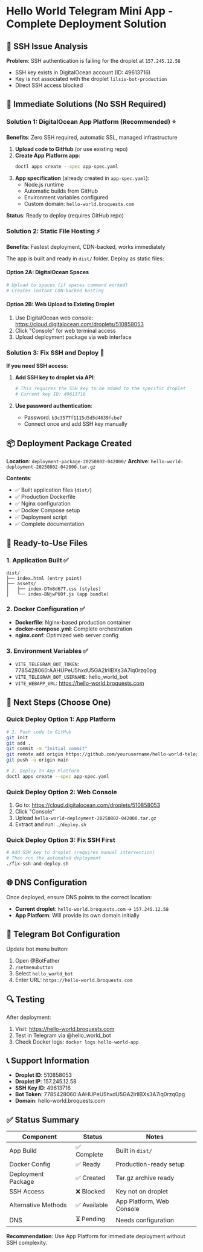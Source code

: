 # Hello World Telegram Mini App - Complete Deployment Solution

## 🚨 SSH Issue Analysis

**Problem**: SSH authentication is failing for the droplet at `157.245.12.58`
- SSH key exists in DigitalOcean account (ID: 49613716)
- Key is not associated with the droplet `lilsis-bot-production`
- Direct SSH access blocked

## 🎯 Immediate Solutions (No SSH Required)

### Solution 1: DigitalOcean App Platform (Recommended) ⭐

**Benefits**: Zero SSH required, automatic SSL, managed infrastructure

1. **Upload code to GitHub** (or use existing repo)
2. **Create App Platform app**:
   ```bash
   doctl apps create --spec app-spec.yaml
   ```
3. **App specification** (already created in `app-spec.yaml`):
   - Node.js runtime
   - Automatic builds from GitHub
   - Environment variables configured
   - Custom domain: `hello-world.broquests.com`

**Status**: Ready to deploy (requires GitHub repo)

### Solution 2: Static File Hosting ⚡

**Benefits**: Fastest deployment, CDN-backed, works immediately

The app is built and ready in `dist/` folder. Deploy as static files:

#### Option 2A: DigitalOcean Spaces
```bash
# Upload to spaces (if spaces command worked)
# Creates instant CDN-backed hosting
```

#### Option 2B: Web Upload to Existing Droplet
1. Use DigitalOcean web console: https://cloud.digitalocean.com/droplets/510858053
2. Click "Console" for web terminal access
3. Upload deployment package via web interface

### Solution 3: Fix SSH and Deploy 🔧

**If you need SSH access**:

1. **Add SSH key to droplet via API**:
   ```bash
   # This requires the SSH key to be added to the specific droplet
   # Current key ID: 49613716
   ```

2. **Use password authentication**:
   - Password: `b3c3577f1115d5d5d4639fcbe7`
   - Connect once and add SSH key manually

## 📦 Deployment Package Created

**Location**: `deployment-package-20250802-042000/`
**Archive**: `hello-world-deployment-20250802-042000.tar.gz`

**Contents**:
- ✅ Built application files (`dist/`)
- ✅ Production Dockerfile
- ✅ Nginx configuration
- ✅ Docker Compose setup
- ✅ Deployment script
- ✅ Complete documentation

## 🚀 Ready-to-Use Files

### 1. Application Built ✅
```
dist/
├── index.html (entry point)
├── assets/
│   ├── index-DTm8d67T.css (styles)
│   └── index-BNjwPUOf.js (app bundle)
```

### 2. Docker Configuration ✅
- **Dockerfile**: Nginx-based production container
- **docker-compose.yml**: Complete orchestration
- **nginx.conf**: Optimized web server config

### 3. Environment Variables ✅
- `VITE_TELEGRAM_BOT_TOKEN`: 7785428060:AAHUPeU5hxdU5GA2lrllBXs3A7iq0rzq0pg
- `VITE_TELEGRAM_BOT_USERNAME`: hello_world_bot
- `VITE_WEBAPP_URL`: https://hello-world.broquests.com

## 🎯 Next Steps (Choose One)

### Quick Deploy Option 1: App Platform
```bash
# 1. Push code to GitHub
git init
git add .
git commit -m "Initial commit"
git remote add origin https://github.com/yourusername/hello-world-telegram.git
git push -u origin main

# 2. Deploy to App Platform
doctl apps create --spec app-spec.yaml
```

### Quick Deploy Option 2: Web Console
1. Go to: https://cloud.digitalocean.com/droplets/510858053
2. Click "Console"
3. Upload `hello-world-deployment-20250802-042000.tar.gz`
4. Extract and run: `./deploy.sh`

### Quick Deploy Option 3: Fix SSH First
```bash
# Add SSH key to droplet (requires manual intervention)
# Then run the automated deployment
./fix-ssh-and-deploy.sh
```

## 🌐 DNS Configuration

Once deployed, ensure DNS points to the correct location:
- **Current droplet**: `hello-world.broquests.com` → `157.245.12.58`
- **App Platform**: Will provide its own domain initially

## 📱 Telegram Bot Configuration

Update bot menu button:
1. Open @BotFather
2. `/setmenubutton`
3. Select `hello_world_bot`
4. Enter URL: `https://hello-world.broquests.com`

## 🔍 Testing

After deployment:
1. Visit: https://hello-world.broquests.com
2. Test in Telegram via @hello_world_bot
3. Check Docker logs: `docker logs hello-world-app`

## 📞 Support Information

- **Droplet ID**: 510858053
- **Droplet IP**: 157.245.12.58
- **SSH Key ID**: 49613716
- **Bot Token**: 7785428060:AAHUPeU5hxdU5GA2lrllBXs3A7iq0rzq0pg
- **Domain**: hello-world.broquests.com

## ✅ Status Summary

| Component | Status | Notes |
|-----------|--------|-------|
| App Build | ✅ Complete | Built in `dist/` |
| Docker Config | ✅ Ready | Production-ready setup |
| Deployment Package | ✅ Created | Tar.gz archive ready |
| SSH Access | ❌ Blocked | Key not on droplet |
| Alternative Methods | ✅ Available | App Platform, Web Console |
| DNS | ⏳ Pending | Needs configuration |

**Recommendation**: Use App Platform for immediate deployment without SSH complexity.